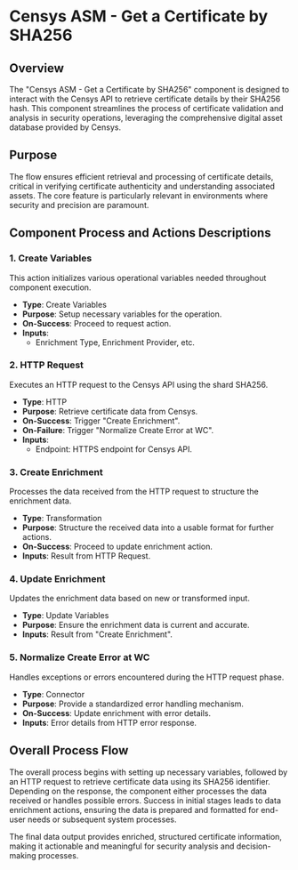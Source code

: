 # Censys ASM - Get a Certificate by SHA256

## Overview
The "Censys ASM - Get a Certificate by SHA256" component is designed to interact with the Censys API to retrieve certificate details by their SHA256 hash. This component streamlines the process of certificate validation and analysis in security operations, leveraging the comprehensive digital asset database provided by Censys.

## Purpose
The flow ensures efficient retrieval and processing of certificate details, critical in verifying certificate authenticity and understanding associated assets. The core feature is particularly relevant in environments where security and precision are paramount.

## Component Process and Actions Descriptions

### 1. Create Variables
This action initializes various operational variables needed throughout component execution.
- **Type**: Create Variables
- **Purpose**: Setup necessary variables for the operation.
- **On-Success**: Proceed to request action.
- **Inputs**: 
  - Enrichment Type, Enrichment Provider, etc.

### 2. HTTP Request
Executes an HTTP request to the Censys API using the shard SHA256.
- **Type**: HTTP
- **Purpose**: Retrieve certificate data from Censys.
- **On-Success**: Trigger "Create Enrichment".
- **On-Failure**: Trigger "Normalize Create Error at WC".
- **Inputs**:
  - Endpoint: HTTPS endpoint for Censys API.

### 3. Create Enrichment
Processes the data received from the HTTP request to structure the enrichment data.
- **Type**: Transformation
- **Purpose**: Structure the received data into a usable format for further actions.
- **On-Success**: Proceed to update enrichment action.
- **Inputs**: Result from HTTP Request.

### 4. Update Enrichment
Updates the enrichment data based on new or transformed input.
- **Type**: Update Variables
- **Purpose**: Ensure the enrichment data is current and accurate.
- **Inputs**: Result from "Create Enrichment".

### 5. Normalize Create Error at WC
Handles exceptions or errors encountered during the HTTP request phase.
- **Type**: Connector
- **Purpose**: Provide a standardized error handling mechanism.
- **On-Success**: Update enrichment with error details.
- **Inputs**: Error details from HTTP error response.

## Overall Process Flow
The overall process begins with setting up necessary variables, followed by an HTTP request to retrieve certificate data using its SHA256 identifier. Depending on the response, the component either processes the data received or handles possible errors. Success in initial stages leads to data enrichment actions, ensuring the data is prepared and formatted for end-user needs or subsequent system processes.

The final data output provides enriched, structured certificate information, making it actionable and meaningful for security analysis and decision-making processes.

